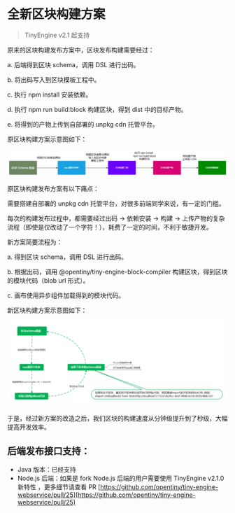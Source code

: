 # 全新区块构建方案

> TinyEngine v2.1 起支持

原来的区块构建发布方案中，区块发布构建需要经过：

a. 后端得到区块 schema，调用 DSL 进行出码。

b. 将出码写入到区块模板工程中。

c. 执行 npm install 安装依赖。

d. 执行 npm run build:block 构建区块，得到 dist 中的目标产物。

e. 将得到的产物上传到自部署的 unpkg cdn 托管平台。

原区块构建方案示意图如下：

![原区块构建方案示意图](./imgs/original-block-construction.png)

原区块构建发布方案有以下痛点：

需要搭建自部署的 unpkg cdn 托管平台，对很多前端同学来说，有一定的门槛。

每次的构建发布过程中，都需要经过出码 -> 依赖安装 -> 构建 -> 上传产物的复杂流程（即使是仅改动了一个字符！），耗费了一定的时间，不利于敏捷开发。

新方案简要流程为：

a. 得到区块 schema，调用 DSL 进行出码。

b. 根据出码，调用 @opentiny/tiny-engine-block-compiler 构建区块，得到区块的模块代码（blob url 形式）。

c. 画布使用异步组件加载得到的模块代码。

新区块构建方案示意图如下：

![新区块构建方案示意图](./imgs/new-block-construction.png)

于是，经过新方案的改造之后，我们区块的构建速度从分钟级提升到了秒级，大幅提高开发效率。

## 后端发布接口支持：

- Java 版本：已经支持
- Node.js 后端：如果是 fork Node.js 后端的用户需要使用 TinyEngine v2.1.0 新特性 ，更多细节请查看 PR [https://github.com/opentiny/tiny-engine-webservice/pull/25](https://github.com/opentiny/tiny-engine-webservice/pull/25)
